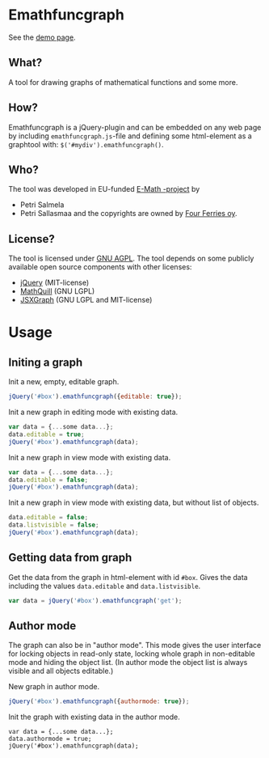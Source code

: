 Emathfuncgraph
==============

See the [demo page](http://e-math.github.com/emathfuncgraph).

What?
-----
A tool for drawing graphs of mathematical functions and some more.

How?
----
Emathfuncgraph is a jQuery-plugin and can be embedded on any web page
by including `emathfuncgraph.js`-file and defining some html-element
as a graphtool with: `$('#mydiv').emathfuncgraph()`.

Who?
----
The tool was developed in EU-funded [E-Math -project](http://emath.eu) by
* Petri Salmela
* Petri Sallasmaa
and the copyrights are owned by [Four Ferries oy](http://fourferries.fi).

License?
--------
The tool is licensed under [GNU AGPL](http://www.gnu.org/licenses/agpl-3.0.html).
The tool depends on some publicly available open source components with other licenses:
* [jQuery](http://jquery.com) (MIT-license)
* [MathQuill](http://mathquill.com/) (GNU LGPL)
* [JSXGraph](http://jsxgraph.uni-bayreuth.de/) (GNU LGPL and MIT-license)



Usage
======
Initing a graph
----
Init a new, empty, editable graph.

```javascript
jQuery('#box').emathfuncgraph({editable: true});
```

Init a new graph in editing mode with existing data.

```javascript
var data = {...some data...};
data.editable = true;
jQuery('#box').emathfuncgraph(data);
```

Init a new graph in view mode with existing data.

```javascript
var data = {...some data...};
data.editable = false;
jQuery('#box').emathfuncgraph(data);
```

Init a new graph in view mode with existing data, but without list of objects.

```javascript
data.editable = false;
data.listvisible = false;
jQuery('#box').emathfuncgraph(data);
```

Getting data from graph
-----------------------

Get the data from the graph in html-element with id `#box`. Gives the data including
the values `data.editable` and `data.listvisible`.

```javascript
var data = jQuery('#box').emathfuncgraph('get');
```

Author mode
-----------

The graph can also be in "author mode". This mode gives the user interface
for locking objects in read-only state, locking whole graph in non-editable
mode and hiding the object list. (In author mode the object list is always
visible and all objects editable.)

New graph in author mode.

```javascript
jQuery('#box').emathfuncgraph({authormode: true});
```

Init the graph with existing data in the author mode.

```javascirpt
var data = {...some data...};
data.authormode = true;
jQuery('#box').emathfuncgraph(data);
```